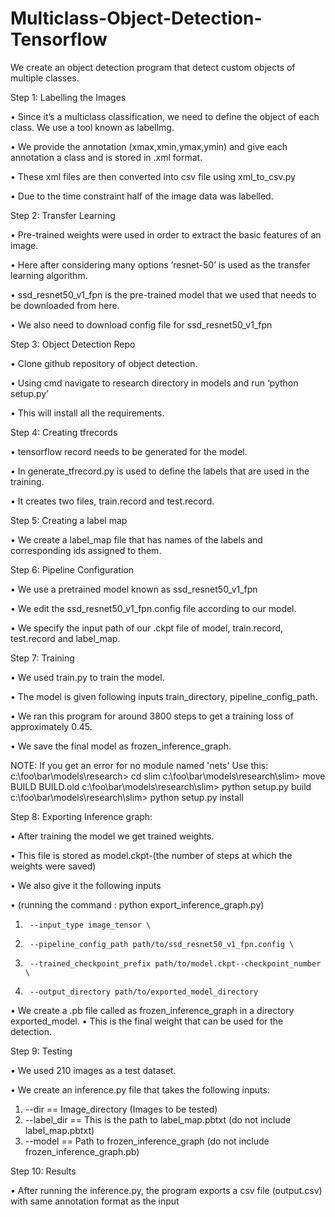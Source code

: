# Multiclass-Object-Detection-Tensorflow
We create an object detection program that detect custom objects of multiple classes.

Step 1: Labelling the Images

•	Since it’s a multiclass classification, we need to define the object of each class. We use a tool known as labellmg.

•	We provide the annotation (xmax,xmin,ymax,ymin) and give each annotation a class and is stored in .xml format.

•	These xml files are then converted into csv file using xml_to_csv.py

•	Due to the time constraint half of the image data was labelled.



Step 2: Transfer Learning


•	Pre-trained weights were used in order to extract the basic features of an image.

•	Here after considering many options ‘resnet-50’ is used as the transfer learning algorithm.

•	ssd_resnet50_v1_fpn is the pre-trained model that we used that needs to be downloaded from here. 

•	We also need to download config file for ssd_resnet50_v1_fpn



Step 3: Object Detection Repo

•	Clone github repository of object detection.

•	Using cmd navigate to research directory in models and run ‘python setup.py’

•	This will install all the requirements.



Step 4: Creating tfrecords

•	tensorflow record needs to be generated for the model. 

•	In generate_tfrecord.py is used to define the labels that are used in the training.

•	It creates two files, train.record and test.record.



Step 5: Creating a label map

•	We create a label_map file that has names of the labels and corresponding ids assigned to them.



Step 6: Pipeline Configuration

•	We use a pretrained model known as ssd_resnet50_v1_fpn

•	We edit the ssd_resnet50_v1_fpn.config file according to our model.

•	We specify the input path of our .ckpt file of model, train.record, test.record and label_map.



Step 7: Training

•	We used train.py to train the model.

•	The model is given following inputs train_directory, pipeline_config_path.

•	We ran this program for around 3800 steps to get a training loss of approximately 0.45.

•	We save the final model as frozen_inference_graph.

NOTE: If you get an error for no module named 'nets'
Use this: 
c:\foo\bar\models\research> cd slim
c:\foo\bar\models\research\slim> move BUILD BUILD.old
c:\foo\bar\models\research\slim> python setup.py build
c:\foo\bar\models\research\slim> python setup.py install



Step 8: Exporting Inference graph:

•	After training the model we get trained weights.

•	This file is stored as model.ckpt-(the number of steps at which the weights were saved)

•	We also give it the following inputs 

•	(running the command : python export_inference_graph.py)
1.	    --input_type image_tensor \
2.	    --pipeline_config_path path/to/ssd_resnet50_v1_fpn.config \
3.	    --trained_checkpoint_prefix path/to/model.ckpt--checkpoint_number \
4.	    --output_directory path/to/exported_model_directory
•	We create a .pb file called as frozen_inference_graph in a directory exported_model.
•	This is the final weight that can be used for the detection.



Step 9: Testing

•	We used 210 images as a test dataset.

•	We create an inference.py file that takes the following inputs:
1.	 --dir 	     == Image_directory (Images to be tested)
2.	--label_dir == This is the path to label_map.pbtxt (do not include label_map.pbtxt)
3.	--model  == Path to frozen_inference_graph (do not include frozen_inference_graph.pb)



Step 10: Results

•	After running the inference.py, the program exports a csv file (output.csv) with same annotation format as the input


